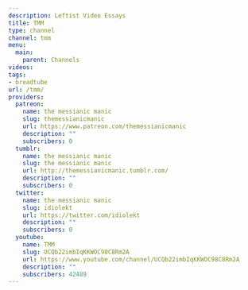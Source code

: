 ```yaml
---
description: Leftist Video Essays
title: TMM
type: channel
channel: tmm
menu:
  main:
    parent: Channels
videos:
tags:
- breadtube
url: /tmm/
providers:
  patreon:
    name: the messianic manic
    slug: themessianicmanic
    url: https://www.patreon.com/themessianicmanic
    description: ""
    subscribers: 0
  tumblr:
    name: the messianic manic
    slug: the messianic manic
    url: http://themessianicmanic.tumblr.com/
    description: ""
    subscribers: 0
  twitter:
    name: the messianic manic
    slug: idiolekt
    url: https://twitter.com/idiolekt
    description: ""
    subscribers: 0
  youtube:
    name: TMM
    slug: UCQb22imbIqKKWOC98C8Rm2A
    url: https://www.youtube.com/channel/UCQb22imbIqKKWOC98C8Rm2A
    description: ""
    subscribers: 42489
---
```

